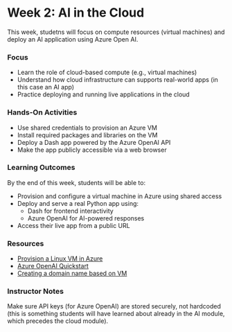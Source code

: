 # Week 2: AI in the Cloud
This week, studetns will focus on compute resources (virtual machines) and deploy an AI application using Azure Open AI. 

### Focus
- Learn the role of cloud-based compute (e.g., virtual machines)
- Understand how cloud infrastructure can supports real-world apps (in this case an AI app)
- Practice deploying and running live applications in the cloud

### Hands-On Activities
- Use shared credentials to provision an Azure VM
- Install required packages and libraries on the VM
- Deploy a Dash app powered by the Azure OpenAI API
- Make the app publicly accessible via a web browser

### Learning Outcomes
By the end of this week, students will be able to:

- Provision and configure a virtual machine in Azure using shared access
- Deploy and serve a real Python app using:
  - Dash for frontend interactivity
  - Azure OpenAI for AI-powered responses
- Access their live app from a public URL 
   
### Resources
- [Provision a Linux VM in Azure](https://learn.microsoft.com/en-us/azure/virtual-machines/linux/quick-create-portal)
- [Azure OpenAI Quickstart](https://learn.microsoft.com/en-us/azure/cognitive-services/openai/quickstart)
- [Creating a domain name based on VM](https://learn.microsoft.com/en-us/azure/virtual-machines/create-fqdn)

### Instructor Notes
Make sure API keys (for Azure OpenAI) are stored securely, not hardcoded (this is something students will have learned about already in the AI module, which precedes the cloud module). 


